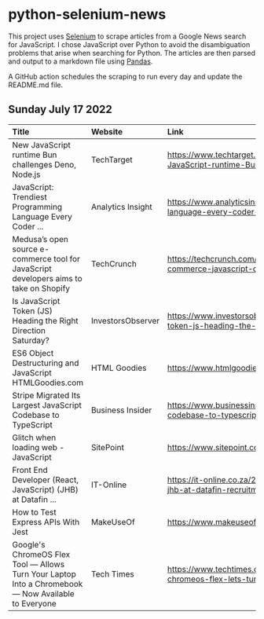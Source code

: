 # python-selenium-news

This project uses [Selenium](https://www.seleniumhq.org/) to scrape articles from a Google News search for JavaScript.
I chose JavaScript over Python to avoid the disambiguation problems that arise when searching for Python.
The articles are then parsed and output to a markdown file using [Pandas](https://pandas.pydata.org/).

A GitHub action schedules the scraping to run every day and update the README.md file.

## Sunday July 17 2022


| Title                                                                                               | Website           | Link                                                                                                                    |
|:----------------------------------------------------------------------------------------------------|:------------------|:------------------------------------------------------------------------------------------------------------------------|
| New JavaScript runtime Bun challenges Deno, Node.js                                                 | TechTarget        | https://www.techtarget.com/searchsoftwarequality/news/252522622/New-JavaScript-runtime-Bun-challenges-Deno-Nodejs       |
| JavaScript: Trendiest Programming Language Every Coder ...                                          | Analytics Insight | https://www.analyticsinsight.net/javascript-trendiest-programming-language-every-coder-must-know-in-2022/               |
| Medusa’s open source e-commerce tool for JavaScript developers aims to take on Shopify              | TechCrunch        | https://techcrunch.com/2022/07/15/medusa-shopify-open-source-e-commerce-javascript-developers/                          |
| Is JavaScript Token (JS) Heading the Right Direction Saturday?                                      | InvestorsObserver | https://www.investorsobserver.com/news/crypto-update/is-javascript-token-js-heading-the-right-direction-saturday        |
| ES6 Object Destructuring and JavaScript  HTMLGoodies.com                                            | HTML Goodies      | https://www.htmlgoodies.com/javascript/es6-destructuring-javascript/                                                    |
| Stripe Migrated Its Largest JavaScript Codebase to TypeScript                                       | Business Insider  | https://www.businessinsider.com/stripe-migrated-its-largest-javascript-codebase-to-typescript-2022-7                    |
| Glitch when loading web - JavaScript                                                                | SitePoint         | https://www.sitepoint.com/community/t/glitch-when-loading-web/390651                                                    |
| Front End Developer (React, JavaScript) (JHB) at Datafin ...                                        | IT-Online         | https://it-online.co.za/2022/07/14/front-end-developer-react-javascript-jhb-at-datafin-recruitment-gauteng-blackheath/  |
| How to Test Express APIs With Jest                                                                  | MakeUseOf         | https://www.makeuseof.com/express-apis-jest-test/                                                                       |
| Google's ChromeOS Flex Tool — Allows Turn Your Laptop Into a Chromebook — Now Available to Everyone | Tech Times        | https://www.techtimes.com/articles/278054/20220714/google-rolls-out-chromeos-flex-lets-turn-old-laptops-chromebooks.htm |